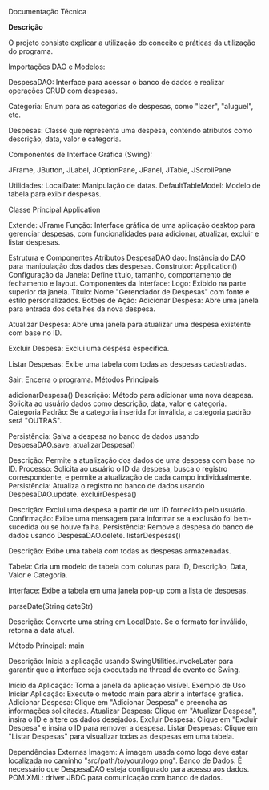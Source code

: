 Documentação Técnica

**Descrição**

O projeto consiste explicar a utilização do conceito e práticas da utilização do programa.


Importações
DAO e Modelos:

DespesaDAO: Interface para acessar o banco de dados e realizar operações CRUD com despesas.

Categoria: Enum para as categorias de despesas, como "lazer", "aluguel", etc.

Despesas: Classe que representa uma despesa, contendo atributos como descrição, data, valor e categoria.

Componentes de Interface Gráfica (Swing):

JFrame, JButton, JLabel, JOptionPane, JPanel, JTable, JScrollPane

Utilidades:
LocalDate: Manipulação de datas.
DefaultTableModel: Modelo de tabela para exibir despesas.

Classe Principal
Application

Extende: JFrame
Função: Interface gráfica de uma aplicação desktop para gerenciar despesas, com funcionalidades para adicionar, atualizar, excluir e listar despesas.

Estrutura e Componentes
Atributos
DespesaDAO dao: Instância do DAO para manipulação dos dados das despesas.
Construtor: Application()
Configuração da Janela: Define título, tamanho, comportamento de fechamento e layout.
Componentes da Interface:
Logo: Exibido na parte superior da janela.
Título: Nome "Gerenciador de Despesas" com fonte e estilo personalizados.
Botões de Ação:
Adicionar Despesa: Abre uma janela para entrada dos detalhes da nova despesa.

Atualizar Despesa: Abre uma janela para atualizar uma despesa existente com base no ID.

Excluir Despesa: Exclui uma despesa específica.

Listar Despesas: Exibe uma tabela com todas as despesas cadastradas.

Sair: Encerra o programa.
Métodos Principais

adicionarDespesa()
Descrição: Método para adicionar uma nova despesa. Solicita ao usuário dados como descrição, data, valor e categoria.
Categoria Padrão: Se a categoria inserida for inválida, a categoria padrão será "OUTRAS".

Persistência: Salva a despesa no banco de dados usando DespesaDAO.save.
atualizarDespesa()

Descrição: Permite a atualização dos dados de uma despesa com base no ID.
Processo: Solicita ao usuário o ID da despesa, busca o registro correspondente, e permite a atualização de cada campo individualmente.
Persistência: Atualiza o registro no banco de dados usando DespesaDAO.update.
excluirDespesa()

Descrição: Exclui uma despesa a partir de um ID fornecido pelo usuário.
Confirmação: Exibe uma mensagem para informar se a exclusão foi bem-sucedida ou se houve falha.
Persistência: Remove a despesa do banco de dados usando DespesaDAO.delete.
listarDespesas()

Descrição: Exibe uma tabela com todas as despesas armazenadas.

Tabela: Cria um modelo de tabela com colunas para ID, Descrição, Data, Valor e Categoria.

Interface: Exibe a tabela em uma janela pop-up com a lista de despesas.

parseDate(String dateStr)

Descrição: Converte uma string em LocalDate. Se o formato for inválido, retorna a data atual.

Método Principal: main

Descrição: Inicia a aplicação usando SwingUtilities.invokeLater para garantir que a interface seja executada na thread de evento do Swing.

Início da Aplicação: Torna a janela da aplicação visível.
Exemplo de Uso
Iniciar Aplicação: Execute o método main para abrir a interface gráfica.
Adicionar Despesa: Clique em "Adicionar Despesa" e preencha as informações solicitadas.
Atualizar Despesa: Clique em "Atualizar Despesa", insira o ID e altere os dados desejados.
Excluir Despesa: Clique em "Excluir Despesa" e insira o ID para remover a despesa.
Listar Despesas: Clique em "Listar Despesas" para visualizar todas as despesas em uma tabela.

Dependências Externas
Imagem: A imagem usada como logo deve estar localizada no caminho "src/path/to/your/logo.png".
Banco de Dados: É necessário que DespesaDAO esteja configurado para acesso aos dados.
POM.XML: driver JBDC para comunicação com banco de dados.
